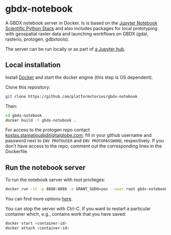 # gbdx-notebook

A GBDX notebook server in Docker. Is is based on the [Jupyter Notebook Scientific Python Stack](https://github.com/jupyter/docker-stacks/tree/master/scipy-notebook)
and also includes packages for local prototyping with geospatial raster data and launching workflows on GBDX (gdal, rasterio, protogen, gdbxtools).

The server can be run locally or as part of [a Jupyter hub](https://github.com/digitalglobe/gbdx-jupyter-hub).

## Local installation

Install [Docker](https://docs.docker.com/engine/installation/) and start the docker engine (this step is OS dependent).

Clone this repository:

```bash
git clone https://github.com/platformstories/gbdx-notebook
```

Then:

```bash
cd gbdx-notebook
docker build -t gbdx-notebook .
```

For access to the protogen repo contact kostas.stamatiou@ditigitalglobe.com; fill in your github username and password next to `ENV PROTOUSER` and `ENV PROTOPASSWORD`, respectively. If you don't have access to the repo, comment out the corresponding lines in the Dockerfile.

## Run the notebook server

To run the notebook server with root privileges:

```bash
docker run -it -p 8888:8888 -e GRANT_SUDO=yes --user root gbdx-notebook
```

You can find more options [here](https://github.com/jupyter/docker-stacks/tree/master/scipy-notebook).

You can stop the server with Ctrl-C. If you want to restart a particular container which, e.g., contains work that you have saved:

```bash
docker start <container-id>
docker attach <container-id>
```


